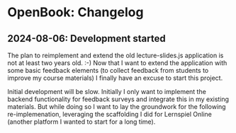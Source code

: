 OpenBook: Changelog
==========================

2024-08-06: Development started
-------------------------------

The plan to reimplement and extend the old lecture-slides.js application is not at least
two years old. :-) Now that I want to extend the application with some basic feedback
elements (to collect feedback from students to improve my course materials) I finally
have an excuse to start this project.

Initial development will be slow. Initially I only want to implement the backend functionality
for feedback surveys and integrate this in my existing materials. But while doing so I want
to lay the groundwork for the following re-implemenation, leveraging the scaffolding I did
for Lernspiel Online (another platform I wanted to start for a long time).
